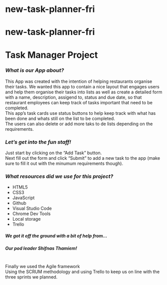 # new-task-planner-fri
# new-task-planner-fri
<h1 class="code-line" data-line-start=0 data-line-end=1 ><a id="Task_Manager_Project_0"></a><strong>Task Manager Project</strong></h1>
<h3 class="code-line" data-line-start=2 data-line-end=3 ><a id="_What_is_our_App_about__2"></a><em>What is our App about?</em></h3>
<p class="has-line-data" data-line-start="3" data-line-end="6">This App was created with the intention of helping restaurants organise their tasks. We wanted this app to contain a nice layout that engages users and help them organise their tasks into lists as well as create a detailed form with a name, description, assigend to, status and due date, so that restaurant employees can keep track of tasks important that need to be completed.<br>
This app’s task cards use status buttons to help keep track with what has been done and whats still on the list to be completed.<br>
The users can also delete or add more taks to de lists depending on the requirements.</p>
<h3 class="code-line" data-line-start=7 data-line-end=8 ><a id="_Lets_get_into_the_fun_staff__7"></a><em>Let’s get into the fun staff!</em></h3>
<p class="has-line-data" data-line-start="8" data-line-end="10">Just start by clicking on the “Add Task” button.<br>
Next fill out the form and click “Submit” to add a new task to the app (make sure to fill it out with the minumum requirements though).</p>
<h3 class="code-line" data-line-start=11 data-line-end=12 ><a id="_What_resources_did_we_use_for_this_project__11"></a><em>What resources did we use for this project?</em></h3>
<ul>
<li class="has-line-data" data-line-start="12" data-line-end="13">HTML5</li>
<li class="has-line-data" data-line-start="13" data-line-end="14">CSS3</li>
<li class="has-line-data" data-line-start="14" data-line-end="15">JavaScript</li>
<li class="has-line-data" data-line-start="15" data-line-end="16">Github</li>
<li class="has-line-data" data-line-start="16" data-line-end="17">Visual Studio Code</li>
<li class="has-line-data" data-line-start="17" data-line-end="18">Chrome Dev Tools</li>
<li class="has-line-data" data-line-start="18" data-line-end="19">Local storage</li>
<li class="has-line-data" data-line-start="19" data-line-end="21">Trello</li>
</ul>
<h5 class="code-line" data-line-start=21 data-line-end=22 ><a id="We_got_it_off_the_ground_with_a_bit_of_help_from_21"></a>We got it off the ground with a bit of help from…</h5>
<h5 class="code-line" data-line-start=22 data-line-end=23 ><a id="Our_pod_leader_Shifnas_Thamiem_22"></a>Our pod leader Shifnas Thamiem!</h5>
<p class="has-line-data" data-line-start="24" data-line-end="26"><br>
Finally we used the Agile framework<br>
Using the SCRUM methodology and using Trello to keep us on line with the three sprints we planned.</p>
<blockquote>